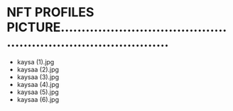 # NFT PROFILES PICTURE...............................................................................
- kaysa (1).jpg
- kaysaa (2).jpg
- kaysaa (3).jpg
- kaysaa (4).jpg
- kaysaa (5).jpg
- kaysaa (6).jpg
